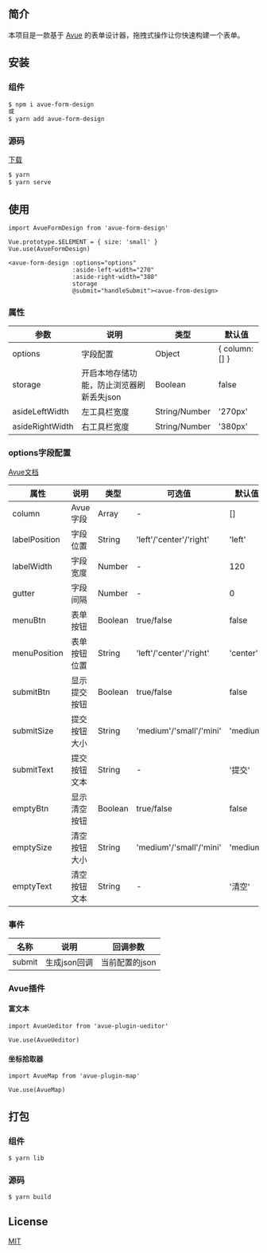 ## 简介

本项目是一款基于 <a href="https://avuejs.com/" target="_blank">Avue</a> 的表单设计器，拖拽式操作让你快速构建一个表单。

## 安装

### 组件

```sh
$ npm i avue-form-design
或
$ yarn add avue-form-design
```

### 源码

<a href="https://git.avuejs.com/avue/avue-form" target="_blank">下载</a>

```sh
$ yarn
$ yarn serve
```

## 使用

```
import AvueFormDesign from 'avue-form-design'

Vue.prototype.$ELEMENT = { size: 'small' }
Vue.use(AvueFormDesign)
```

```
<avue-form-design :options="options"
                  :aside-left-width="270"
                  :aside-right-width="380"
                  storage
                  @submit="handleSubmit"><avue-from-design>
```

### 属性

| 参数 | 说明 | 类型 | 默认值 |
| ------ | ------ | ------ | ------ |
| options | 字段配置 | Object | { column: [] } |
| storage | 开启本地存储功能，防止浏览器刷新丢失json | Boolean | false |
| asideLeftWidth | 左工具栏宽度 | String/Number | '270px' |
| asideRightWidth | 右工具栏宽度 | String/Number | '380px' |

### options字段配置

<a href="https://avuejs.com/doc/form/form-doc" target="_blank">Avue文档</a>

| 属性 | 说明 | 类型 | 可选值 | 默认值 |
| ------| ------ | ------ | ------ | ------ |
| column | Avue字段 | Array | - | [] |
| labelPosition | 字段位置 |  String | 'left'/'center'/'right' | 'left' |
| labelWidth | 字段宽度 | Number | - | 120 |
| gutter | 字段间隔 | Number | - | 0 |
| menuBtn | 表单按钮 | Boolean | true/false | false |
| menuPosition | 表单按钮位置 | String | 'left'/'center'/'right' | 'center'
| submitBtn | 显示提交按钮 | Boolean | true/false | false |
| submitSize | 提交按钮大小 | String | 'medium'/'small'/'mini' | 'medium' |
| submitText | 提交按钮文本 | String | - | '提交' |
| emptyBtn | 显示清空按钮 | Boolean | true/false | false |
| emptySize | 清空按钮大小 | String | 'medium'/'small'/'mini' | 'medium' |
| emptyText | 清空按钮文本 | String | - | '清空' |

### 事件

| 名称 | 说明 | 回调参数 |
| ------ | ------ | ------ |
| submit | 生成json回调 | 当前配置的json |

### Avue插件

#### 富文本

```
import AvueUeditor from 'avue-plugin-ueditor'

Vue.use(AvueUeditor)
```

#### 坐标拾取器

```
import AvueMap from 'avue-plugin-map'

Vue.use(AvueMap)
```

## 打包

### 组件

```sh
$ yarn lib
```

### 源码

```sh
$ yarn build
```

## License

<a href="https://git.avuejs.com/avue/avue-form/src/master/LICENSE" target="_blank">MIT</a>
